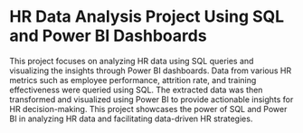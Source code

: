 # HR Data Analysis Project Using SQL and Power BI Dashboards

This project focuses on analyzing HR data using SQL queries and visualizing the insights through Power BI dashboards. Data from various HR metrics such as employee performance, attrition rate, and training effectiveness were queried using SQL. The extracted data was then transformed and visualized using Power BI to provide actionable insights for HR decision-making. This project showcases the power of SQL and Power BI in analyzing HR data and facilitating data-driven HR strategies.
